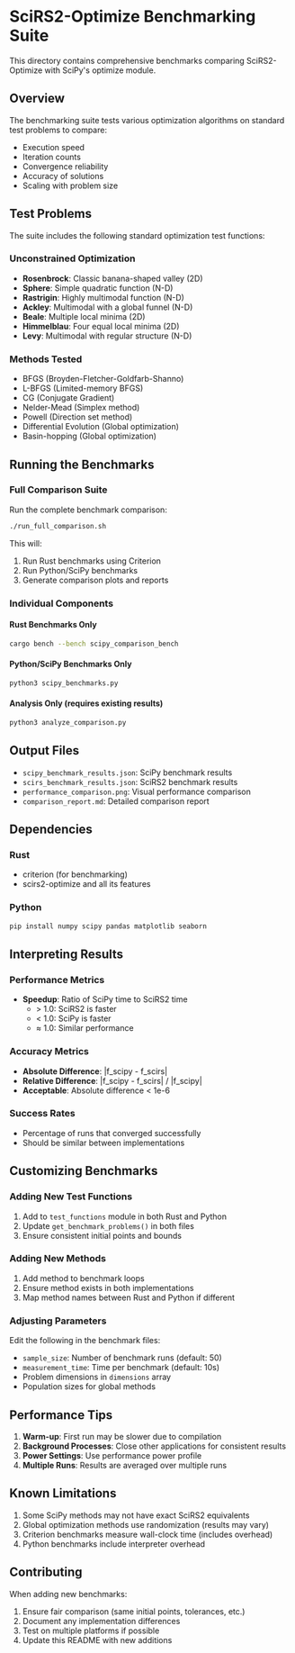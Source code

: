 # SciRS2-Optimize Benchmarking Suite

This directory contains comprehensive benchmarks comparing SciRS2-Optimize with SciPy's optimize module.

## Overview

The benchmarking suite tests various optimization algorithms on standard test problems to compare:
- Execution speed
- Iteration counts
- Convergence reliability
- Accuracy of solutions
- Scaling with problem size

## Test Problems

The suite includes the following standard optimization test functions:

### Unconstrained Optimization
- **Rosenbrock**: Classic banana-shaped valley (2D)
- **Sphere**: Simple quadratic function (N-D)
- **Rastrigin**: Highly multimodal function (N-D)
- **Ackley**: Multimodal with a global funnel (N-D)
- **Beale**: Multiple local minima (2D)
- **Himmelblau**: Four equal local minima (2D)
- **Levy**: Multimodal with regular structure (N-D)

### Methods Tested
- BFGS (Broyden-Fletcher-Goldfarb-Shanno)
- L-BFGS (Limited-memory BFGS)
- CG (Conjugate Gradient)
- Nelder-Mead (Simplex method)
- Powell (Direction set method)
- Differential Evolution (Global optimization)
- Basin-hopping (Global optimization)

## Running the Benchmarks

### Full Comparison Suite

Run the complete benchmark comparison:

```bash
./run_full_comparison.sh
```

This will:
1. Run Rust benchmarks using Criterion
2. Run Python/SciPy benchmarks
3. Generate comparison plots and reports

### Individual Components

#### Rust Benchmarks Only
```bash
cargo bench --bench scipy_comparison_bench
```

#### Python/SciPy Benchmarks Only
```bash
python3 scipy_benchmarks.py
```

#### Analysis Only (requires existing results)
```bash
python3 analyze_comparison.py
```

## Output Files

- `scipy_benchmark_results.json`: SciPy benchmark results
- `scirs_benchmark_results.json`: SciRS2 benchmark results  
- `performance_comparison.png`: Visual performance comparison
- `comparison_report.md`: Detailed comparison report

## Dependencies

### Rust
- criterion (for benchmarking)
- scirs2-optimize and all its features

### Python
```bash
pip install numpy scipy pandas matplotlib seaborn
```

## Interpreting Results

### Performance Metrics
- **Speedup**: Ratio of SciPy time to SciRS2 time
  - \> 1.0: SciRS2 is faster
  - < 1.0: SciPy is faster
  - ≈ 1.0: Similar performance

### Accuracy Metrics
- **Absolute Difference**: |f_scipy - f_scirs|
- **Relative Difference**: |f_scipy - f_scirs| / |f_scipy|
- **Acceptable**: Absolute difference < 1e-6

### Success Rates
- Percentage of runs that converged successfully
- Should be similar between implementations

## Customizing Benchmarks

### Adding New Test Functions

1. Add to `test_functions` module in both Rust and Python
2. Update `get_benchmark_problems()` in both files
3. Ensure consistent initial points and bounds

### Adding New Methods

1. Add method to benchmark loops
2. Ensure method exists in both implementations
3. Map method names between Rust and Python if different

### Adjusting Parameters

Edit the following in the benchmark files:
- `sample_size`: Number of benchmark runs (default: 50)
- `measurement_time`: Time per benchmark (default: 10s)
- Problem dimensions in `dimensions` array
- Population sizes for global methods

## Performance Tips

1. **Warm-up**: First run may be slower due to compilation
2. **Background Processes**: Close other applications for consistent results
3. **Power Settings**: Use performance power profile
4. **Multiple Runs**: Results are averaged over multiple runs

## Known Limitations

1. Some SciPy methods may not have exact SciRS2 equivalents
2. Global optimization methods use randomization (results may vary)
3. Criterion benchmarks measure wall-clock time (includes overhead)
4. Python benchmarks include interpreter overhead

## Contributing

When adding new benchmarks:
1. Ensure fair comparison (same initial points, tolerances, etc.)
2. Document any implementation differences
3. Test on multiple platforms if possible
4. Update this README with new additions